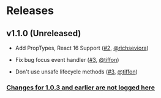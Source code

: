 # Releases

## v1.1.0 (Unreleased)


- Add PropTypes, React 16 Support ([#2](https://github.com/tiffon/txregions/pull/2), [@richseviora](https://github.com/richseviora))

- Fix bug focus event handler ([#3](https://github.com/tiffon/txregions/pull/3), [@tiffon](https://github.com/tiffon))

- Don't use unsafe lifecycle methods ([#3](https://github.com/tiffon/txregions/pull/3), [@tiffon](https://github.com/tiffon))


### [Changes for 1.0.3 and earlier are not logged here](https://www.youtube.com/watch?v=NoAzpa1x7jU&feature=youtu.be&t=107)
